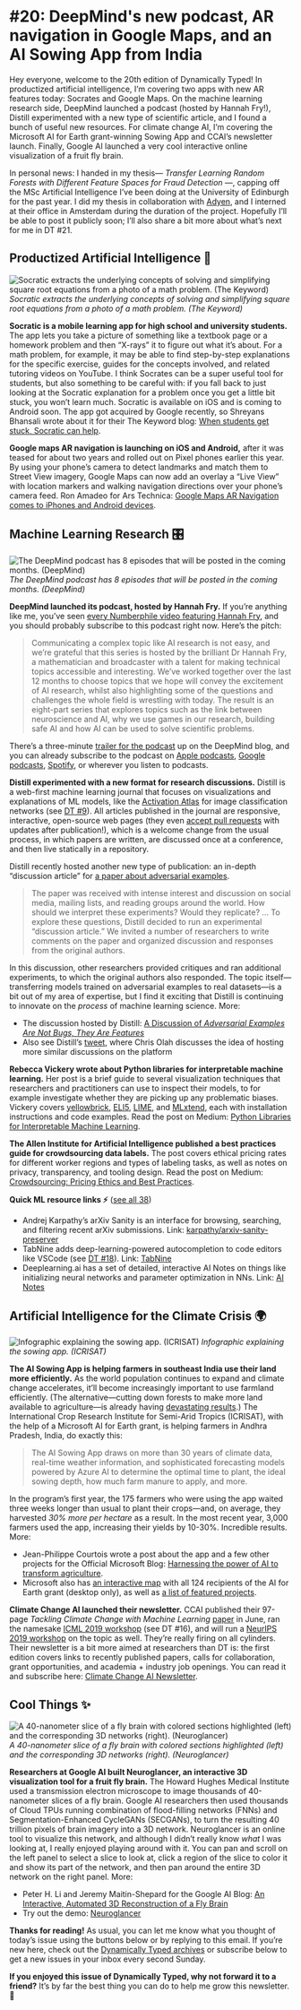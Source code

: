 # #20: DeepMind's new podcast, AR navigation in Google Maps, and an AI Sowing App from India 

Hey everyone, welcome to the 20th edition of Dynamically Typed!
In productized artificial intelligence, I’m covering two apps with new AR features today: Socrates and Google Maps.
On the machine learning research side, DeepMind launched a podcast (hosted by Hannah Fry!), Distill experimented with a new type of scientific article, and I found a bunch of useful new resources.
For climate change AI, I’m covering the Microsoft AI for Earth grant-winning Sowing App and CCAI’s newsletter launch.
Finally, Google AI launched a very cool interactive online visualization of a fruit fly brain.

In personal news: I handed in my thesis— _Transfer Learning Random Forests with Different Feature Spaces for Fraud Detection_ —, capping off the MSc Artificial Intelligence I’ve been doing at the University of Edinburgh for the past year.
I did my thesis in collaboration with [Adyen](https://www.adyen.com?utm_campaign=Dynamically%20Typed&utm_medium=email&utm_source=Revue%20newsletter), and I interned at their office in Amsterdam during the duration of the project.
Hopefully I’ll be able to post it publicly soon; I’ll also share a bit more about what’s next for me in DT #21.

## Productized Artificial Intelligence 🔌

![Socratic extracts the underlying concepts of solving and simplifying square root equations from a photo of a math problem. (The Keyword)](https://s3.amazonaws.com/revue/items/images/004/899/821/mail/8d40f47ddcb1ce0252330d183961ccd9.png?1566126063)
_Socratic extracts the underlying concepts of solving and simplifying square root equations from a photo of a math problem. (The Keyword)_

**Socratic is a mobile learning app for high school and university students.**
The app lets you take a picture of something like a textbook page or a homework problem and then “X-rays” it to figure out what it’s about.
For a math problem, for example, it may be able to find step-by-step explanations for the specific exercise, guides for the concepts involved, and related tutoring videos on YouTube.
I think Socrates can be a super useful tool for students, but also something to be careful with: if you fall back to just looking at the Socratic explanation for a problem once you get a little bit stuck, you won’t learn much.
Socratic is available on iOS and is coming to Android soon.
The app got acquired by Google recently, so Shreyans Bhansali wrote about it for their The Keyword blog: [When students get stuck, Socratic can help](https://www.blog.google/outreach-initiatives/education/socratic-by-google/?utm_campaign=Dynamically%20Typed&utm_medium=email&utm_source=Revue%20newsletter).

**Google maps AR navigation is launching on iOS and Android,** after it was teased for about two years and rolled out on Pixel phones earlier this year.
By using your phone’s camera to detect landmarks and match them to Street View imagery, Google Maps can now add an overlay a “Live View” with location markers and walking navigation directions over your phone’s camera feed.
Ron Amadeo for Ars Technica: [Google Maps AR Navigation comes to iPhones and Android devices](https://arstechnica.com/gadgets/2019/08/google-maps-ar-navigation-comes-to-iphones-and-android-devices/?utm_campaign=Dynamically%20Typed&utm_medium=email&utm_source=Revue%20newsletter).

## Machine Learning Research 🎛

![The DeepMind podcast has 8 episodes that will be posted in the coming months. (DeepMind)](https://s3.amazonaws.com/revue/items/images/004/899/979/mail/1b4f249aadb2b260369350b76be43668.png?1566133064)
_The DeepMind podcast has 8 episodes that will be posted in the coming months. (DeepMind)_

**DeepMind launched its podcast, hosted by Hannah Fry.**
If you’re anything like me, you’ve seen [every Numberphile video featuring Hannah Fry](https://www.youtube.com/watch?list=PLt5AfwLFPxWKlde0YsnDEFXd-dK3dIZYh&utm_campaign=Dynamically%20Typed&utm_medium=email&utm_source=Revue%20newsletter&v=BkOIw7vAZCQ), and you should probably subscribe to this podcast right now.
Here’s the pitch:

> Communicating a complex topic like AI research is not easy, and we’re grateful that this series is hosted by the brilliant Dr Hannah Fry, a mathematician and broadcaster with a talent for making technical topics accessible and interesting.
> We’ve worked together over the last 12 months to choose topics that we hope will convey the excitement of AI research, whilst also highlighting some of the questions and challenges the whole field is wrestling with today.
> The result is an eight-part series that explores topics such as the link between neuroscience and AI, why we use games in our research, building safe AI and how AI can be used to solve scientific problems.

There’s a three-minute [trailer for the podcast](https://deepmind.com/blog/article/welcome-to-the-deepmind-podcast?utm_campaign=Dynamically%20Typed&utm_medium=email&utm_source=Revue%20newsletter) up on the DeepMind blog, and you can already subscribe to the podcast on [Apple podcasts](https://podcasts.apple.com/gb/podcast/deepmind-the-podcast/id1476316441?l=fr%20&utm_campaign=Dynamically%20Typed&utm_medium=email&utm_source=Revue%20newsletter), [Google podcasts](https://www.google.com/podcasts?feed=aHR0cHM6Ly9mZWVkcy5zaW1wbGVjYXN0LmNvbS9KVDZwYlBrZw%3D%3D&utm_campaign=Dynamically%20Typed&utm_medium=email&utm_source=Revue%20newsletter), [Spotify](https://open.spotify.com/episode/0yKNxa7pPTt9imKX9XFgzS?si=GH3bY50DS6eYOQUyNnuUjQ&utm_campaign=Dynamically%20Typed&utm_medium=email&utm_source=Revue%20newsletter), or wherever you listen to podcasts.

**Distill experimented with a new format for research discussions.**
Distill is a web-first machine learning journal that focuses on visualizations and explanations of ML models, like the [Activation Atlas](https://distill.pub/2019/activation-atlas/?utm_campaign=Dynamically%20Typed&utm_medium=email&utm_source=Revue%20newsletter) for image classification networks (see [DT #9](https://dynamicallytyped.com/issues/9-openai-and-google-s-activation-atlases-a16z-s-ml-startup-investments-and-microsoft-s-ai-pipeline-163609?utm_campaign=Dynamically%20Typed&utm_medium=email&utm_source=Revue%20newsletter)).
All articles published in the journal are responsive, interactive, open-source web pages (they even [accept pull requests](https://github.com/distillpub/post--gan-open-problems/pull/2?utm_campaign=Dynamically%20Typed&utm_medium=email&utm_source=Revue%20newsletter) with updates after publication!), which is a welcome change from the usual process, in which papers are written, are discussed once at a conference, and then live statically in a repository.

Distill recently hosted another new type of publication: an in-depth “discussion article” for [a paper about adversarial examples](http://gradientscience.org/adv/?utm_campaign=Dynamically%20Typed&utm_medium=email&utm_source=Revue%20newsletter).

> The paper was received with intense interest and discussion on social media, mailing lists, and reading groups around the world.
> How should we interpret these experiments?
> Would they replicate?
> … To explore these questions, Distill decided to run an experimental “discussion article.” We invited a number of researchers to write comments on the paper and organized discussion and responses from the original authors.

In this discussion, other researchers provided critiques and ran additional experiments, to which the original authors also responded.
The topic itself—transferring models trained on adversarial examples to real datasets—is a bit out of my area of expertise, but I find it exciting that Distill is continuing to innovate on the _process_ of machine learning science.
More:

- The discussion hosted by Distill: [A Discussion of _Adversarial Examples Are Not Bugs, They Are Features_](https://distill.pub/2019/advex-bugs-discussion/?utm_campaign=Dynamically%20Typed&utm_medium=email&utm_source=Revue%20newsletter)
- Also see Distill’s [tweet](https://twitter.com/distillpub/status/1158862160845426688?utm_campaign=Dynamically%20Typed&utm_medium=email&utm_source=Revue%20newsletter), where Chris Olah discusses the idea of hosting more similar discussions on the platform

**Rebecca Vickery wrote about Python libraries for interpretable machine learning.**
Her post is a brief guide to several visualization techniques that researchers and practitioners can use to inspect their models, to for example investigate whether they are picking up any problematic biases.
Vickery covers [yellowbrick](https://www.scikit-yb.org/en/latest/quickstart.html?utm_campaign=Dynamically%20Typed&utm_medium=email&utm_source=Revue%20newsletter), [ELI5](https://eli5.readthedocs.io/en/latest/?utm_campaign=Dynamically%20Typed&utm_medium=email&utm_source=Revue%20newsletter), [LIME](https://github.com/marcotcr/lime?utm_campaign=Dynamically%20Typed&utm_medium=email&utm_source=Revue%20newsletter), and [MLxtend](https://rasbt.github.io/mlxtend/?utm_campaign=Dynamically%20Typed&utm_medium=email&utm_source=Revue%20newsletter), each with installation instructions and code examples.
Read the post on Medium: [Python Libraries for Interpretable Machine Learning](https://towardsdatascience.com/python-libraries-for-interpretable-machine-learning-c476a08ed2c7?sk=8b4f87a7b40c2a6075110fed8920fad4&source=friends_link&utm_campaign=Dynamically%20Typed&utm_medium=email&utm_source=Revue%20newsletter).

**The Allen Institute for Artificial Intelligence published a best practices guide for crowdsourcing data labels.**
The post covers ethical pricing rates for different worker regions and types of labeling tasks, as well as notes on privacy, transparency, and tooling design.
Read the post on Medium: [Crowdsourcing: Pricing Ethics and Best Practices](https://medium.com/ai2-blog/crowdsourcing-pricing-ethics-and-best-practices-8487fd5c9872?utm_campaign=Dynamically%20Typed&utm_medium=email&utm_source=Revue%20newsletter).

**Quick ML resource links ⚡️** ([see all 38](https://www.notion.so/adab36fecaea4306880898f41dcb9cb3?utm_campaign=Dynamically%20Typed&utm_medium=email&utm_source=Revue%20newsletter&v=cb3a74562c914234ac171931dad6c2e4))

- Andrej Karpathy’s arXiv Sanity is an interface for browsing, searching, and filtering recent arXiv submissions. Link: [karpathy/arxiv-sanity-preserver](https://github.com/karpathy/arxiv-sanity-preserver?utm_campaign=Dynamically%20Typed&utm_medium=email&utm_source=Revue%20newsletter)
- TabNine adds deep-learning-powered autocompletion to code editors like VSCode (see [DT #18](https://dynamicallytyped.com/issues/18-runway-ml-s-app-store-for-ai-google-s-new-youtube-dataset-and-a-trippy-gan-journey-188184?utm_campaign=Dynamically%20Typed&utm_medium=email&utm_source=Revue%20newsletter)). Link: [TabNine](https://tabnine.com/?utm_campaign=Dynamically%20Typed&utm_medium=email&utm_source=Revue%20newsletter)
- Deeplearning.ai has a set of detailed, interactive AI Notes on things like initializing neural networks and parameter optimization in NNs. Link: [AI Notes](https://www.deeplearning.ai/ai-notes/?utm_campaign=Dynamically%20Typed&utm_medium=email&utm_source=Revue%20newsletter)

## Artificial Intelligence for the Climate Crisis 🌍

![Infographic explaining the sowing app. (ICRISAT)](https://s3.amazonaws.com/revue/items/images/004/899/796/mail/d1e2f5f97628efa2bae61a971e5eba03.jpeg?1566125748)
_Infographic explaining the sowing app. (ICRISAT)_

**The AI Sowing App is helping farmers in southeast India use their land more efficiently.**
As the world population continues to expand and climate change accelerates, it’ll become increasingly important to use farmland efficiently.
(The alternative—cutting down forests to make more land available to agriculture—is already having [devastating results](https://www.nytimes.com/2019/07/28/world/americas/brazil-deforestation-amazon-bolsonaro.html?utm_campaign=Dynamically%20Typed&utm_medium=email&utm_source=Revue%20newsletter).) The International Crop Research Institute for Semi-Arid Tropics (ICRISAT), with the help of a Microsoft AI for Earth grant, is helping farmers in Andhra Pradesh, India, do exactly this:

> The AI Sowing App draws on more than 30 years of climate data, real-time weather information, and sophisticated forecasting models powered by Azure AI to determine the optimal time to plant, the ideal sowing depth, how much farm manure to apply, and more.

In the program’s first year, the 175 farmers who were using the app waited three weeks longer than usual to plant their crops—and, on average, they harvested _30% more_ _per hectare_ as a result.
In the most recent year, 3,000 farmers used the app, increasing their yields by 10-30%.
Incredible results.
More:

- Jean-Philippe Courtois wrote a post about the app and a few other projects for the Official Microsoft Blog: [Harnessing the power of AI to transform agriculture](https://blogs.microsoft.com/blog/2019/08/07/harnessing-the-power-of-ai-to-transform-agriculture/?ocid=FY20_soc_omc_br_tw_AIAg2&utm_campaign=Dynamically%20Typed&utm_medium=email&utm_source=Revue%20newsletter).
- Microsoft also has [an interactive map](https://msit.powerbi.com/view?r=eyJrIjoiYThkYjFmNTEtOGUwOC00NmViLWIzZTUtNjY2OTU5MzUxOTRhIiwidCI6IjcyZjk4OGJmLTg2ZjEtNDFhZi05MWFiLTJkN2NkMDExZGI0NyIsImMiOjV9&utm_campaign=Dynamically%20Typed&utm_medium=email&utm_source=Revue%20newsletter) with all 124 recipients of the AI for Earth grant (desktop only), as well as [a list of featured projects](https://www.microsoft.com/en-us/ai/ai-for-earth-projects?activetab=pivot1%3Aprimaryr2&utm_campaign=Dynamically%20Typed&utm_medium=email&utm_source=Revue%20newsletter).

**Climate Change AI launched their newsletter.**
CCAI published their 97-page _Tackling Climate Change with Machine Learning_ [paper](https://arxiv.org/abs/1906.05433?utm_campaign=Dynamically%20Typed&utm_medium=email&utm_source=Revue%20newsletter) in June, ran the namesake [ICML 2019 workshop](https://www.climatechange.ai/ICML2019_workshop.html?utm_campaign=Dynamically%20Typed&utm_medium=email&utm_source=Revue%20newsletter) (see DT #16), and will run a [NeurIPS 2019 workshop](https://www.climatechange.ai/NeurIPS2019_workshop.html?utm_campaign=Dynamically%20Typed&utm_medium=email&utm_source=Revue%20newsletter) on the topic as well.
They’re really firing on all cylinders.
Their newsletter is a bit more aimed at researchers than DT is: the first edition covers links to recently published papers, calls for collaboration, grant opportunities, and academia + industry job openings.
You can read it and subscribe here: [Climate Change AI Newsletter](https://mailchi.mp/47821c475c6f/climate-change-ai-mailing-list-welcome-and-neurips-workshop?e=0799ab1644&utm_campaign=Dynamically%20Typed&utm_medium=email&utm_source=Revue%20newsletter).

## Cool Things ✨

![A 40-nanometer slice of a fly brain with colored sections highlighted (left) and the corresponding 3D networks (right). (Neuroglancer)](https://s3.amazonaws.com/revue/items/images/004/899/414/mail/88180de1fac032b18d02c92eac2e8c92.png?1566113078)
_A 40-nanometer slice of a fly brain with colored sections highlighted (left) and the corresponding 3D networks (right). (Neuroglancer)_

**Researchers at Google AI built Neuroglancer, an interactive 3D visualization tool for a fruit fly brain.**
The Howard Hughes Medical Institute used a transmission electron microscope to image thousands of 40-nanometer slices of a fly brain.
Google AI researchers then used thousands of Cloud TPUs running combination of flood-filling networks (FNNs) and Segmentation-Enhanced CycleGANs (SECGANs), to turn the resulting 40 trillion pixels of brain imagery into a 3D network.
Neuroglancer is an online tool to visualize this network, and although I didn’t really know _what_ I was looking at, I really enjoyed playing around with it.
You can pan and scroll on the left panel to select a slice to look at, click a region of the slice to color it and show its part of the network, and then pan around the entire 3D network on the right panel.
More:

- Peter H. Li and Jeremy Maitin-Shepard for the Google AI Blog: [An Interactive, Automated 3D Reconstruction of a Fly Brain](https://ai.googleblog.com/2019/08/an-interactive-automated-3d.html?utm_campaign=Dynamically%20Typed&utm_medium=email&utm_source=Revue%20newsletter)
- Try out the demo: [Neuroglancer](https://neuroglancer-demo.appspot.com/fafb.html?utm_campaign=Dynamically%20Typed&utm_medium=email&utm_source=Revue%20newsletter#!%7B%22layers%22:%5B%7B%22source%22:%22precomputed://gs://neuroglancer-fafb-data/fafb_v14/fafb_v14_orig%22%2C%22type%22:%22image%22%2C%22name%22:%22fafb_v14%22%2C%22visible%22:false%7D%2C%7B%22source%22:%22precomputed://gs://neuroglancer-fafb-data/fafb_v14/fafb_v14_clahe%22%2C%22type%22:%22image%22%2C%22name%22:%22fafb_v14_clahe%22%7D%2C%7B%22type%22:%22segmentation%22%2C%22mesh%22:%22precomputed://gs://neuroglancer-fafb-data/elmr-data/FAFBNP.surf/mesh%22%2C%22segments%22:%5B%221%22%2C%2210%22%2C%2211%22%2C%2212%22%2C%2213%22%2C%2214%22%2C%2215%22%2C%2216%22%2C%2217%22%2C%2218%22%2C%2219%22%2C%222%22%2C%2220%22%2C%2221%22%2C%2222%22%2C%2223%22%2C%2224%22%2C%2225%22%2C%2226%22%2C%2227%22%2C%2228%22%2C%2229%22%2C%223%22%2C%2230%22%2C%2231%22%2C%2232%22%2C%2233%22%2C%2234%22%2C%2235%22%2C%2236%22%2C%2237%22%2C%2238%22%2C%2239%22%2C%224%22%2C%2240%22%2C%2241%22%2C%2242%22%2C%2243%22%2C%2244%22%2C%2245%22%2C%2246%22%2C%2247%22%2C%2248%22%2C%2249%22%2C%225%22%2C%2250%22%2C%2251%22%2C%2252%22%2C%2253%22%2C%2254%22%2C%2255%22%2C%2256%22%2C%2257%22%2C%2258%22%2C%2259%22%2C%226%22%2C%2260%22%2C%2261%22%2C%2262%22%2C%2263%22%2C%2264%22%2C%2265%22%2C%2266%22%2C%2267%22%2C%2268%22%2C%2269%22%2C%227%22%2C%2270%22%2C%2271%22%2C%2272%22%2C%2273%22%2C%2274%22%2C%2275%22%2C%228%22%2C%229%22%5D%2C%22skeletonRendering%22:%7B%22mode2d%22:%22lines_and_points%22%2C%22mode3d%22:%22lines%22%7D%2C%22name%22:%22neuropil-regions-surface%22%2C%22visible%22:false%7D%2C%7B%22type%22:%22mesh%22%2C%22source%22:%22vtk://https://storage.googleapis.com/neuroglancer-fafb-data/elmr-data/FAFB.surf.vtk.gz%22%2C%22vertexAttributeSources%22:%5B%5D%2C%22shader%22:%22void%20main%28%29%20%7B%5Cn%20%20emitRGBA%28vec4%281.0%2C%200.0%2C%200.0%2C%200.5%29%29%3B%5Cn%7D%5Cn%22%2C%22name%22:%22neuropil-full-surface%22%2C%22visible%22:false%7D%2C%7B%22source%22:%22precomputed://gs://fafb-ffn1-20190805/segmentation%22%2C%22type%22:%22segmentation%22%2C%22segments%22:%5B%224613663523%22%2C%224628415467%22%2C%225288638170%22%2C%225546405906%22%2C%225676349851%22%5D%2C%22skeletonRendering%22:%7B%22mode2d%22:%22lines_and_points%22%2C%22mode3d%22:%22lines%22%7D%2C%22name%22:%22fafb-ffn1-20190805%22%7D%5D%2C%22navigation%22:%7B%22pose%22:%7B%22position%22:%7B%22voxelSize%22:%5B4%2C4%2C40%5D%2C%22voxelCoordinates%22:%5B124342.859375%2C67671.6015625%2C3069.28271484375%5D%7D%7D%2C%22zoomFactor%22:34.77285366930207%7D%2C%22showAxisLines%22:false%2C%22perspectiveOrientation%22:%5B0.2962014973163605%2C-0.356022447347641%2C-0.765893816947937%2C0.446003794670105%5D%2C%22perspectiveZoom%22:2682.282950255809%2C%22layout%22:%22xy-3d%22%7D)

**Thanks for reading!**
As usual, you can let me know what you thought of today’s issue using the buttons below or by replying to this email.
If you’re new here, check out the [Dynamically Typed archives](https://dynamicallytyped.com/?utm_campaign=Dynamically%20Typed&utm_medium=email&utm_source=Revue%20newsletter) or subscribe below to get a new issues in your inbox every second Sunday.

**If you enjoyed this issue of Dynamically Typed, why not forward it to a friend?**
It’s by far the best thing you can do to help me grow this newsletter.
🤩